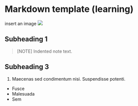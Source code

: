 <properties 
   pageTitle="article-title" 
   description="Article description that will be displayed on landing pages and in some search results" 
   services="service-name" 
   documentationCenter="dev-center-name" 
   authors="GitHub-alias-of-author" 
   manager="manager-alias" 
   editor=""/>

<tags
   ms.service="required"
   ms.devlang="may be required"
   ms.topic="article"
   ms.tgt_pltfrm="may be required"
   ms.workload="required" 
   ms.date="mm/dd/yyyy"
   ms.author="Your MSFT alias or your full email address"/>

# Markdown template (learning)

insert an image
![][1]


## Subheading 1

> [NOTE] Indented note text.

## Subheading 3
 
1. Maecenas sed condimentum nisi. Suspendisse potenti. 

  + Fusce
  + Malesuada
  + Sem


<!--Image references-->
[1]: ../media/stayfrosty.png



